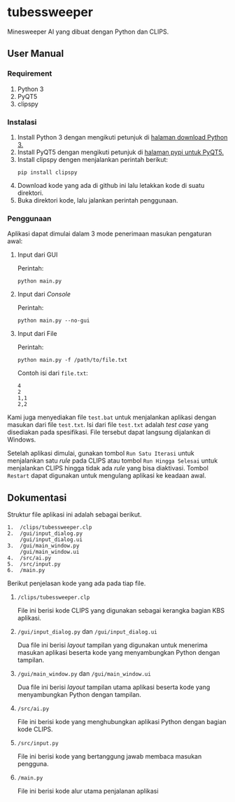 # tubessweeper
Minesweeper AI yang dibuat dengan Python dan CLIPS.

## User Manual

### Requirement
1. Python 3
2. PyQT5
3. clipspy

### Instalasi
1. Install Python 3 dengan mengikuti petunjuk di [halaman download Python 3.](https://www.python.org/downloads/)
2. Install PyQT5 dengan mengikuti petunjuk di [halaman pypi untuk PyQT5.](https://pypi.org/project/PyQt5/)
3. Install clipspy dengen menjalankan perintah berikut:
   ```
   pip install clipspy
   ```
4. Download kode yang ada di github ini lalu letakkan kode di suatu direktori.
5. Buka direktori kode, lalu jalankan perintah penggunaan.

### Penggunaan
Aplikasi dapat dimulai dalam 3 mode penerimaan masukan pengaturan awal:
1. Input dari GUI
   
    Perintah:
    ```
    python main.py
    ```
2. Input dari *Console*

    Perintah:
    ```
    python main.py --no-gui
    ```
3. Input dari File

    Perintah:
    ```
    python main.py -f /path/to/file.txt
    ```
    Contoh isi dari `file.txt`:
    ```
    4
    2
    1,1
    2,2
    ```
Kami juga menyediakan file `test.bat` untuk menjalankan aplikasi dengan masukan dari file `test.txt`. Isi dari file `test.txt` adalah *test case* yang disediakan pada spesifikasi. File tersebut dapat langsung dijalankan di Windows.

Setelah aplikasi dimulai, gunakan tombol `Run Satu Iterasi` untuk menjalankan satu *rule* pada CLIPS atau tombol `Run Hingga Selesai` untuk menjalankan CLIPS hingga tidak ada *rule* yang bisa diaktivasi. Tombol `Restart` dapat digunakan untuk mengulang aplikasi ke keadaan awal.

## Dokumentasi
Struktur file aplikasi ini adalah sebagai berikut.
```
1.  /clips/tubessweeper.clp
2.  /gui/input_dialog.py
    /gui/input_dialog.ui
3.  /gui/main_window.py
    /gui/main_window.ui
4.  /src/ai.py
5.  /src/input.py
6.  /main.py
```
Berikut penjelasan kode yang ada pada tiap file.
1.  `/clips/tubessweeper.clp`
    
    File ini berisi kode CLIPS yang digunakan sebagai kerangka bagian KBS aplikasi.

2.  `/gui/input_dialog.py` dan `/gui/input_dialog.ui`
    
    Dua file ini berisi *layout* tampilan yang digunakan untuk menerima masukan aplikasi beserta kode yang menyambungkan Python dengan tampilan.

3.  `/gui/main_window.py` dan `/gui/main_window.ui`
    
    Dua file ini berisi *layout* tampilan utama aplikasi beserta kode yang menyambungkan Python dengan tampilan.

4.  `/src/ai.py`
    
    File ini berisi kode yang menghubungkan aplikasi Python dengan bagian kode CLIPS.

5.  `/src/input.py`
    
    File ini berisi kode yang bertanggung jawab membaca masukan pengguna.

6.  `/main.py`
    
    File ini berisi kode alur utama penjalanan aplikasi